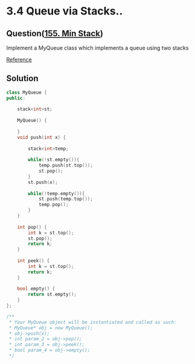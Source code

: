 # 3.4 Queue via Stacks..


## Question(<a href ="https://leetcode.com/problems/implement-queue-using-stacks/">155. Min Stack</a>)
Implement a MyQueue class which implements a queue using two stacks


<a href = "https://leetcode.com/problems/implement-queue-using-stacks/solution/">Reference</a>
## Solution
``` c++
class MyQueue {
public:
    
    stack<int>st;
    
    MyQueue() {
        
    }
    void push(int x) {
        
        stack<int>temp;
        
        while(!st.empty()){
            temp.push(st.top());
            st.pop();
        }
        st.push(x);
        
        while(!temp.empty()){
            st.push(temp.top());
            temp.pop();
        }
    }
    
    int pop() {
        int k = st.top();
        st.pop();
        return k;
    }
    
    int peek() {
        int k = st.top();
        return k;
    }
    
    bool empty() {
        return st.empty();
    }
};

/**
 * Your MyQueue object will be instantiated and called as such:
 * MyQueue* obj = new MyQueue();
 * obj->push(x);
 * int param_2 = obj->pop();
 * int param_3 = obj->peek();
 * bool param_4 = obj->empty();
 */
```
